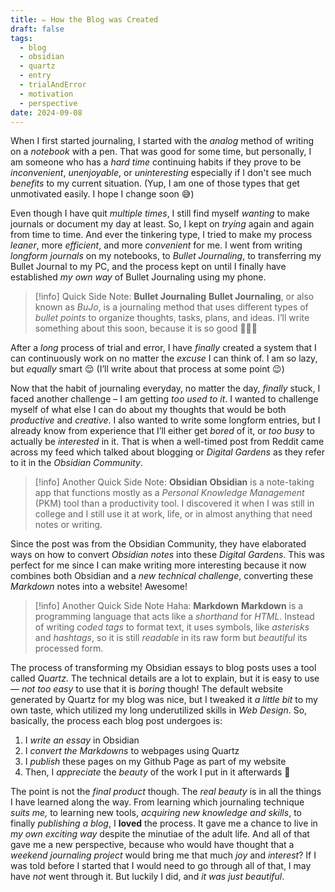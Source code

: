 ```yaml
---
title: ✏️ How the Blog was Created
draft: false
tags:
  - blog
  - obsidian
  - quartz
  - entry
  - trialAndError
  - motivation
  - perspective
date: 2024-09-08
---
```

When I first started journaling, I started with the *analog* method of writing on a *notebook* with a pen. That was good for some time, but personally, I am someone who has a *hard time* continuing habits if they prove to be *inconvenient*, *unenjoyable*, or *uninteresting* especially if I don't see much *benefits* to my current situation. (Yup, I am one of those types that get unmotivated easily. I hope I change soon 😅)

Even though I have quit *multiple times*, I still find myself *wanting* to make journals or document my day at least. So, I kept on *trying* again and again from time to time. And ever the tinkering type, I tried to make my process *leaner*, more *efficient*, and more *convenient* for me. I went from writing *longform journals* on my notebooks, to *Bullet Journaling*, to transferring my Bullet Journal to my PC, and the process kept on until I finally have established *my own way* of Bullet Journaling using my phone.

> [!info] Quick Side Note: **Bullet Journaling**
> **Bullet Journaling**, or also known as *BuJo*, is a journaling method that uses different types of *bullet points* to organize thoughts, tasks, plans, and ideas. I’ll write something about this soon, because it is so good 🤌🤌🤌

After a *long* process of trial and error, I have *finally* created a system that I can continuously work on no matter the *excuse* I can think of. I am so lazy, but *equally* smart 😌 (I’ll write about that process at some point 😉)

Now that the habit of journaling everyday, no matter the day, *finally* stuck, I faced another challenge – I am getting *too used to it*. I wanted to challenge myself of what else I can do about my thoughts that would be both *productive* and *creative*. I also wanted to write some longform entries, but I already know from experience that I’ll either get *bored* of it, or *too busy* to actually be *interested* in it. That is when a well-timed post from Reddit came across my feed which talked about blogging or *Digital Gardens* as they refer to it in the *Obsidian Community*.

> [!info] Another Quick Side Note: **Obsidian**
> **Obsidian** is a note-taking app that functions mostly as a *Personal Knowledge Management* (PKM) tool than a productivity tool. I discovered it when I was still in college and I still use it at work, life, or in almost anything that need notes or writing.

Since the post was from the Obsidian Community, they have elaborated ways on how to convert *Obsidian notes* into these *Digital Gardens*. This was perfect for me since I can make writing more interesting because it now combines both Obsidian and a *new technical challenge*, converting these *Markdown* notes into a website! Awesome!

> [!info] Another Quick Side Note Haha: **Markdown**
> **Markdown** is a programming language that acts like a *shorthand* for *HTML*. Instead of writing *coded tags* to format text, it uses symbols, like *asterisks* and *hashtags*, so it is still *readable* in its raw form but *beautiful* its processed form.

The process of transforming my Obsidian essays to blog posts uses a tool called *Quartz*. The technical details are a lot to explain, but it is easy to use — *not too easy* to use that it is *boring* though! The default website generated by Quartz for my blog was nice, but I tweaked it *a little bit* to my own taste, which utilized my long underutilized skills in *Web Design*. So, basically, the process each blog post undergoes is:
1. I *write an essay* in Obsidian
2. I *convert the Markdowns* to webpages using Quartz
3. I *publish* these pages on my Github Page as part of my website
4. Then, I *appreciate* the *beauty* of the work I put in it afterwards 🥰

The point is not the *final product* though. The *real beauty* is in all the things I have learned along the way. From learning which journaling technique *suits me,* to learning new tools, *acquiring new knowledge and skills*, to finally *publishing a blog*, I **loved** the process. It gave me a chance to live in *my own exciting way* despite the minutiae of the adult life. And all of that gave me a new perspective, because who would have thought that a *weekend journaling project* would bring me that much *joy* and *interest*? If I was told before I started that I would need to go through all of that, I may have *not* went through it. But luckily I did, and *it was just beautiful*.